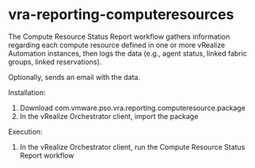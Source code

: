 # vra-reporting-computeresources
The Compute Resource Status Report workflow gathers information regarding each compute resource defined in one or more vRealize Automation instances, then logs the data (e.g., agent status, linked fabric groups, linked reservations).

Optionally, sends an email with the data.

Installation:
1) Download com.vmware.pso.vra.reporting.computeresource.package
2) In the vRealize Orchestrator client, import the package

Execution:
1) In the vRealize Orchestrator client, run the Compute Resource Status Report workflow
